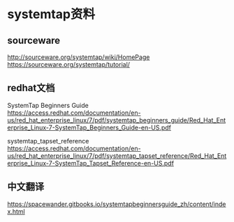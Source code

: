 # systemtap资料

## sourceware

http://sourceware.org/systemtap/wiki/HomePage  
https://sourceware.org/systemtap/tutorial/  

## redhat文档

SystemTap Beginners Guide  
https://access.redhat.com/documentation/en-us/red_hat_enterprise_linux/7/pdf/systemtap_beginners_guide/Red_Hat_Enterprise_Linux-7-SystemTap_Beginners_Guide-en-US.pdf  

systemtap_tapset_reference  
https://access.redhat.com/documentation/en-us/red_hat_enterprise_linux/7/pdf/systemtap_tapset_reference/Red_Hat_Enterprise_Linux-7-SystemTap_Tapset_Reference-en-US.pdf  

## 中文翻译

https://spacewander.gitbooks.io/systemtapbeginnersguide_zh/content/index.html  

